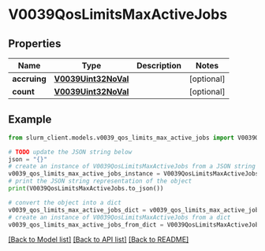 # V0039QosLimitsMaxActiveJobs


## Properties

Name | Type | Description | Notes
------------ | ------------- | ------------- | -------------
**accruing** | [**V0039Uint32NoVal**](V0039Uint32NoVal.md) |  | [optional] 
**count** | [**V0039Uint32NoVal**](V0039Uint32NoVal.md) |  | [optional] 

## Example

```python
from slurm_client.models.v0039_qos_limits_max_active_jobs import V0039QosLimitsMaxActiveJobs

# TODO update the JSON string below
json = "{}"
# create an instance of V0039QosLimitsMaxActiveJobs from a JSON string
v0039_qos_limits_max_active_jobs_instance = V0039QosLimitsMaxActiveJobs.from_json(json)
# print the JSON string representation of the object
print(V0039QosLimitsMaxActiveJobs.to_json())

# convert the object into a dict
v0039_qos_limits_max_active_jobs_dict = v0039_qos_limits_max_active_jobs_instance.to_dict()
# create an instance of V0039QosLimitsMaxActiveJobs from a dict
v0039_qos_limits_max_active_jobs_from_dict = V0039QosLimitsMaxActiveJobs.from_dict(v0039_qos_limits_max_active_jobs_dict)
```
[[Back to Model list]](../README.md#documentation-for-models) [[Back to API list]](../README.md#documentation-for-api-endpoints) [[Back to README]](../README.md)



